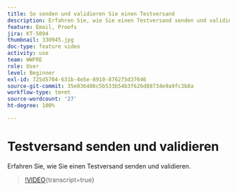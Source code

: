 ```yaml
---
title: So senden und validieren Sie einen Testversand
description: Erfahren Sie, wie Sie einen Testversand senden und validieren.
feature: Email, Proofs
jira: KT-5094
thumbnail: 330945.jpg
doc-type: feature video
activity: use
team: WWFRE
role: User
level: Beginner
exl-id: 725d5704-631b-4e5e-8910-876275d37646
source-git-commit: 35e036486c5b533b54b3f626d88734e9a9fc3b8a
workflow-type: tm+mt
source-wordcount: '27'
ht-degree: 100%

---
```


# Testversand senden und validieren

Erfahren Sie, wie Sie einen Testversand senden und validieren.

>[!VIDEO](https://video.tv.adobe.com/v/330945?learn=on){transcript=true}
